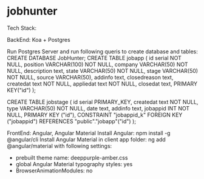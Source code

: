 # jobhunter

Tech Stack:

BackEnd: Koa + Postgres

Run Postgres Server and run following queris to create database and tables:
CREATE DATABASE JobHunter;
CREATE TABLE jobapp (
id serial NOT NULL,
position VARCHAR(100) NOT NULL,
company VARCHAR(50) NOT NULL,
description text,
state VARCHAR(50) NOT NULL,
stage VARCHAR(50) NOT NULL,
source VARCHAR(50),
addinfo text,
closedreason text,
createdat text NOT NULL,
appliedat text NOT NULL,
closedat text,
PRIMARY KEY("id")
);

CREATE TABLE jobstage (
id serial PRIMARY_KEY,
createdat text NOT NULL,
type VARCHAR(50) NOT NULL,
date text,
addinfo text,
jobappid INT NOT NULL,
PRIMARY KEY ("id"),
CONSTRAINT "jobappid_k" FOREIGN KEY ("jobappid") REFERENCES "public"."jobapp"("id")
);

FrontEnd: Angular, Angular Material
Install Angular: npm install -g @angular/cli
Install Angular Material in client app folder: ng add @angular/material
with following settings:

- prebuilt theme name: deeppurple-amber.css
- global Angular Material typography styles: yes
- BrowserAnimationModules: no
